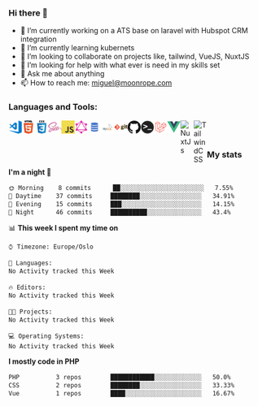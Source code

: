 ### Hi there 👋



- 🔭 I’m currently working on a ATS base on laravel with Hubspot CRM integration
- 🌱 I’m currently learning kubernets
- 👯 I’m looking to collaborate on projects like, tailwind, VueJS, NuxtJS
- 🤔 I’m looking for help with what ever is need in my skills set
- 💬 Ask me about anything 
- 📫 How to reach me: miguel@moonrope.com

### Languages and Tools:

<img align="left" alt="Visual Studio Code" width="26px" src="https://raw.githubusercontent.com/github/explore/80688e429a7d4ef2fca1e82350fe8e3517d3494d/topics/visual-studio-code/visual-studio-code.png" />
<img align="left" alt="HTML5" width="26px" src="https://raw.githubusercontent.com/github/explore/80688e429a7d4ef2fca1e82350fe8e3517d3494d/topics/html/html.png" />
<img align="left" alt="CSS3" width="26px" src="https://raw.githubusercontent.com/github/explore/80688e429a7d4ef2fca1e82350fe8e3517d3494d/topics/css/css.png" />
<img align="left" alt="Sass" width="26px" src="https://raw.githubusercontent.com/github/explore/80688e429a7d4ef2fca1e82350fe8e3517d3494d/topics/sass/sass.png" />
<img align="left" alt="JavaScript" width="26px" src="https://raw.githubusercontent.com/github/explore/80688e429a7d4ef2fca1e82350fe8e3517d3494d/topics/javascript/javascript.png" />
<img align="left" alt="GraphQL" width="26px" src="https://raw.githubusercontent.com/github/explore/80688e429a7d4ef2fca1e82350fe8e3517d3494d/topics/graphql/graphql.png" />
<img align="left" alt="SQL" width="26px" src="https://raw.githubusercontent.com/github/explore/80688e429a7d4ef2fca1e82350fe8e3517d3494d/topics/sql/sql.png" />
<img align="left" alt="MySQL" width="26px" src="https://raw.githubusercontent.com/github/explore/80688e429a7d4ef2fca1e82350fe8e3517d3494d/topics/mysql/mysql.png" />
<img align="left" alt="Git" width="26px" src="https://raw.githubusercontent.com/github/explore/80688e429a7d4ef2fca1e82350fe8e3517d3494d/topics/git/git.png" />
<img align="left" alt="GitHub" width="26px" src="https://raw.githubusercontent.com/github/explore/78df643247d429f6cc873026c0622819ad797942/topics/github/github.png"/>
<img align="left" alt="HTML5" width="26px"src="https://raw.githubusercontent.com/github/explore/80688e429a7d4ef2fca1e82350fe8e3517d3494d/topics/terminal/terminal.png"/>
<img align="left" alt="Laravel" width="26px"src="https://raw.githubusercontent.com/github/explore/56a826d05cf762b2b50ecbe7d492a839b04f3fbf/topics/laravel/laravel.png"/>
<img align="left" alt="Vue" width="26px"src="https://raw.githubusercontent.com/github/explore/80688e429a7d4ef2fca1e82350fe8e3517d3494d/topics/vue/vue.png"/>
<img align="left" alt="NuxtJs" width="26px"src="https://avatars2.githubusercontent.com/u/23360933?s=200&v=4"/>
<img align="left" alt="TailwindCSS" width="26px"src="https://avatars3.githubusercontent.com/u/67109815?s=200&v=4"/>


<br />
<br />

### My stats

<!--START_SECTION:waka-->
**I'm a night 🦉** 

```text
🌞 Morning    8 commits      ██░░░░░░░░░░░░░░░░░░░░░░░   7.55% 
🌆 Daytime    37 commits     ████████░░░░░░░░░░░░░░░░░   34.91% 
🌃 Evening    15 commits     ███░░░░░░░░░░░░░░░░░░░░░░   14.15% 
🌙 Night      46 commits     ██████████░░░░░░░░░░░░░░░   43.4%

```


📊 **This week I spent my time on** 

```text
⌚︎ Timezone: Europe/Oslo

💬 Languages: 
No Activity tracked this Week

🔥 Editors: 
No Activity tracked this Week

🐱‍💻 Projects: 
No Activity tracked this Week

💻 Operating Systems: 
No Activity tracked this Week

```

**I mostly code in PHP** 

```text
PHP          3 repos        ████████████░░░░░░░░░░░░░   50.0% 
CSS          2 repos        ████████░░░░░░░░░░░░░░░░░   33.33% 
Vue          1 repos        ████░░░░░░░░░░░░░░░░░░░░░   16.67%

```



<!--END_SECTION:waka-->

